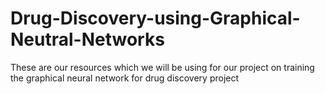 # Drug-Discovery-using-Graphical-Neutral-Networks
These are our resources which we will be using for our project on training the graphical neural network for drug discovery project
